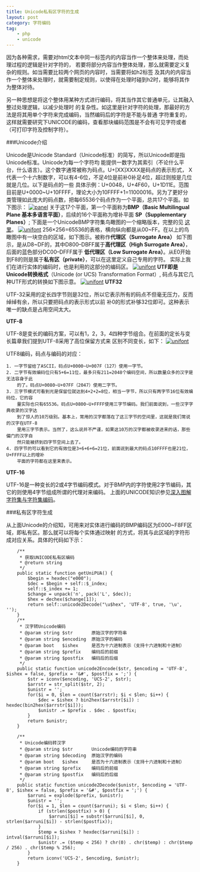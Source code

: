 ```yaml
---
title: Unicode私有区字符的生成
layout: post
category: 字符编码
tag:
    - php
    - unicode
---
```


因为各种需求，需要对html文本中同一标签内的内容当作一个整体来处理，而处理过程的逻辑是针对字符的，
若要将部分内容当作整体处理，那么就需要定义复杂的规则。如当需要比较两个网页的内容时，当需要将如h2标签
及其内的内容当作一个整体来处理时，就需要制定规则，以使得在处理时碰到h2时，能够将其作为整体对待。

另一种思想是将这个整体用某种方式进行编码，将其当作其它普通单元，让其融入整过处理逻辑，以减少处理时
的复杂性。如这里是针对字符的处理，那最好的方法是将其用单个字符来完成编码，当然编码后的字符是不能与普通
字符重复的，这样就需要研究下UNICODE的编码，查看那块编码范围是不会有可见字符或者（可打印字符及控制字符）。

###Unicode介绍

Unicode是Unicode Standard（Unicode标准）的简写，所以Unicode即是指Unicode标准。Unicode为每一个字符均
能提供一数字为其索引（不论什么平台，什么语言）。这个数字通常被称为码点。U+[XX]XXXX是码点的表示形式，
X代表一个十六制数字，可以有4-6位，不足4位是前补0补足4位，超过则按是几位就是几位。以下是码点的一些
具体示例：U+0048，U+4F60，U+1D11E。范围目前是U+0000~U+10FFFF，理论大小为10FFFF+1=11000016。另为了更好分
类管理如此庞大的码点数，把每65536个码点作为一个平面，总共17个平面。如下图示：
[![panel](/media/files/tech/unicode-charset2.png)]()
关于这17个平面，第一个平面称为**BMP（Basic Multilingual Plane 基本多语言平面）**，后续的16个平面称为增补平面
**SP（Supplementary Planes）**; 下面是一个UnicodeBMP字符集鸟瞰图的一个缩略版本，完整的见
[这里](http://unifoundry.com/pub/unifont-7.0.03/unifont-7.0.03.bmp)。
[![unifont](/media/files/tech/05005212_WqJ0.png)]()
256×256=65536的表格，横向纵向都是从00~FF。在以上的鸟瞰图中有一块空白的区域，如下图示。被称作**代理区（Surrogate Area）**
如下图示，是从D8~DF的，其中D800–DBFF属于**高代理区（High Surrogate Area）**，后面的蓝色部分DC00–DFFF属于
**低代理区（Low Surrogate Area）**。从E0开始到F8的则是属于**私有区（private）**，可以在这里定义自己专用的字符。
实际上我们在进行实体的编码时，也是利用的这部分的编码区。
[![unifont](/media/files/tech/05005221_ENrq.png)]()
**UTF即是Unicode转换格式**（Unicode (or UCS) Transformation Format）, 码点与其它几种UTF形式的转换如下图示意。
[![unifont](/media/files/tech/05005222_QtHf.jpg)]()
**UTF32**

UTF-32采用的定长四字节则是32位，所以它表示所有的码点不但毫无压力，反而绰绰有余，所以只要把码点的表示形式以前
补0的形式补够32位即可。这种表示唯一的缺点是占用空间太大。

**UTF-8**

UTF-8是变长的编码方案，可以有1，2，3，4四种字节组合。在前面的定长与变长篇章我们提到UTF-8采用了高位保留方式来
区别不同变长，如下：
[![unifont](/media/files/tech/05005223_yPgY.png)]()

UTF8编码，码点与编码的对应：

    1. 一字节留给了ASCII，码点U+0000~U+007F（127）使用一字节。
    2. 二字节有效编码位只有5+6=11位，最多只有211=2048个编码空间，所以数量众多的汉字是无法容身于此
        的了。码点U+0080~U+07FF（2047）使用二字节。
    3. 三字节模式可看到光是保留位就达到4+2+2=8位，相当一字节，所以只有两字节16位有效编码位，它的容
        量实际也只有65536。码点U+0800~U+FFFF使用三字节编码。我们前面说到，一些汉字字典收录的汉字达
        到了惊人的10万级别。基本上，常用的汉字都落在了这三字节的空间里，这就是我们常说的汉字在UTF-8
        里用三字节表示。当然了，这么说并不严谨，如果这10万的汉字都被收录进来的话，那些偏门的汉字自
        然只能被挤到四字节空间上去了。
    4. 四字节的可以看到它的有效位是3+6+6+6=21位，前面说到最大的码点10FFFF也是21位，U+FFFF以上的增补
        平面的字符都在这里来表示。

**UTF-16**

UTF-16是一种变长的2或4字节编码模式。对于BMP内的字符使用2字节编码，其它的则使用4字节组成所谓的代理对来编码。
上面的UNICODE知识参见[深入图解字符集与字符集编码](http://my.oschina.net/goldenshaw/blog/310331)。

###私有区字符生成

从上面Unicode的介绍知，可用来对实体进行编码的BMP编码区为E000~F8FF区域，即私有区。那么就可以将每个实体通过映射
的方式，将其与此区域的字符形成对应关系。具体的代码如下示：

```
    /**
     * 获取UNICODE私有区编码
     * @return string
     */
    public static function getUniPUA() {
        $begin = hexdec("e000");
        $dec = $begin + self::$_index;
        self::$_index += 1;
        $change = unpack('n', pack('L', $dec));
        $hex = dechex($change[1]);
        return self::unicode2Decode("\u$hex", 'UTF-8', true, '\u', '');
    }
    /**
     * 汉字转Unicode编码
     * @param string $str       原始汉字的字符串
     * @param string $encoding  原始汉字的编码
     * @param boot   $ishex     是否为十六进制表示（支持十六进制和十进制）
     * @param string $prefix    编码后的前缀
     * @param string $postfix   编码后的后缀
     */
    public static function unicode2Encode($str, $encoding = 'UTF-8', $ishex = false, $prefix = '&#', $postfix = ';') {
        $str = iconv($encoding, 'UCS-2', $str);
        $arrstr = str_split($str, 2);
        $unistr = '';
        for($i = 0, $len = count($arrstr); $i < $len; $i++) {
            $dec = $ishex ? bin2hex($arrstr[$i]) : hexdec(bin2hex($arrstr[$i]));
            $unistr .= $prefix . $dec . $postfix;
        }
        return $unistr;
    }
     
    /**
     * Unicode编码转汉字
     * @param string $str       Unicode编码的字符串
     * @param string $decoding  原始汉字的编码
     * @param boot   $ishex     是否为十六进制表示（支持十六进制和十进制）
     * @param string $prefix    编码后的前缀
     * @param string $postfix   编码后的后缀
     */
    public static function unicode2Decode($unistr, $encoding = 'UTF-8', $ishex = false, $prefix = '&#', $postfix = ';') {
        $arruni = explode($prefix, $unistr);
        $unistr = '';
        for($i = 1, $len = count($arruni); $i < $len; $i++) {
            if (strlen($postfix) > 0) {
                $arruni[$i] = substr($arruni[$i], 0, strlen($arruni[$i]) - strlen($postfix));
            }
            $temp = $ishex ? hexdec($arruni[$i]) : intval($arruni[$i]);
            $unistr .= ($temp < 256) ? chr(0) . chr($temp) : chr($temp / 256) . chr($temp % 256);
        }
        return iconv('UCS-2', $encoding, $unistr);
    }

```
